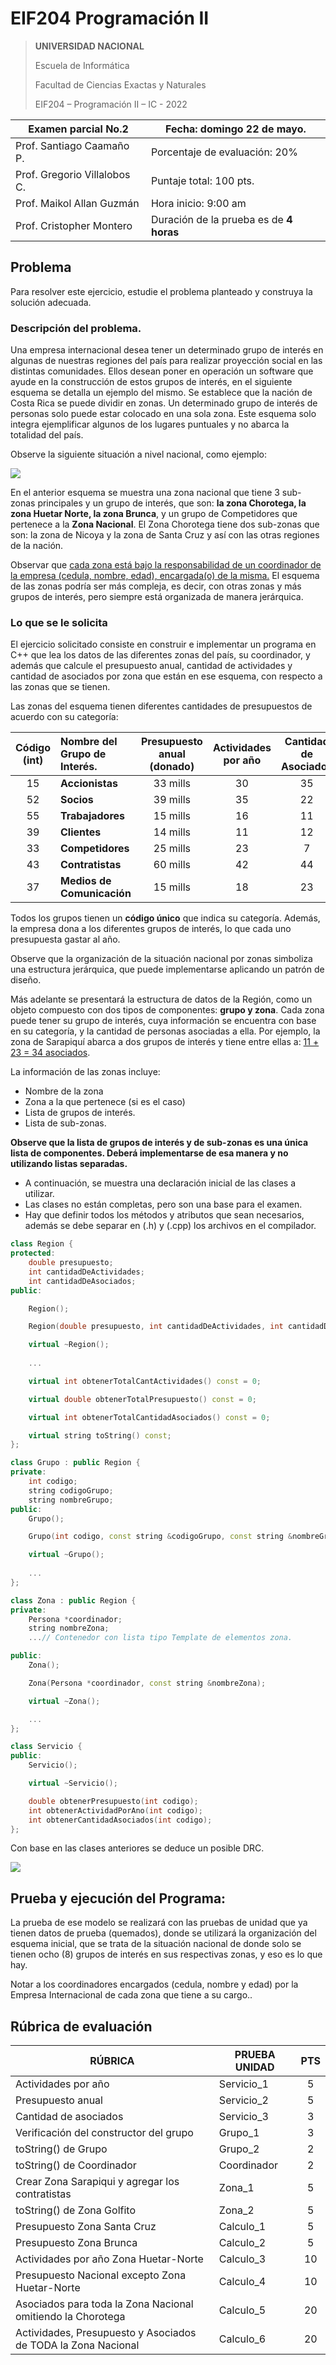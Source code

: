 # **EIF204 Programación II**

> **UNIVERSIDAD NACIONAL**
>
> Escuela de Informática
>
> Facultad de Ciencias Exactas y Naturales
>
> EIF204 – Programación II – IC - 2022

| Examen parcial No.2          | **Fecha**: domingo 22 de mayo.          |
| ---------------------------- | --------------------------------------- |
| Prof. Santiago Caamaño P.    | Porcentaje de evaluación: 20%           |
| Prof. Gregorio Villalobos C. | Puntaje total: 100 pts.                 |
| Prof. Maikol Allan Guzmán    | Hora inicio: 9:00 am                    |
| Prof. Cristopher Montero     | Duración de la prueba es de **4 horas** |

## Problema

Para resolver este ejercicio, estudie el problema planteado y construya la solución adecuada.

### Descripción del problema.

Una empresa internacional desea tener un determinado grupo de interés en algunas de nuestras regiones del país para realizar proyección social en las distintas comunidades.  Ellos desean poner en operación un software que ayude en la construcción de estos grupos de interés, en el siguiente esquema se detalla un ejemplo del mismo. Se establece que la nación de Costa Rica se puede dividir en zonas. Un determinado grupo de interés de personas solo puede estar colocado en una sola zona. Este esquema solo integra ejemplificar algunos de los lugares puntuales y no abarca la totalidad del país.

Observe la siguiente situación a nivel nacional, como ejemplo:

![](exa2-gruposinteres.png)

En el anterior esquema se muestra una zona nacional que tiene 3 sub-zonas principales y un grupo de interés, que son: **la zona Chorotega, la zona Huetar Norte, la zona Brunca**, y un grupo de Competidores que pertenece a la **Zona Nacional**. El Zona Chorotega tiene dos sub-zonas que son: la zona de Nicoya y la zona de Santa Cruz y así con las otras regiones de la nación. 

Observar que <u>cada zona está bajo la responsabilidad de un coordinador de la empresa (cedula, nombre, edad), encargada(o) de la misma.</u> El esquema de las zonas podría ser más compleja, es decir, con otras zonas y más grupos de interés, pero siempre está organizada de manera jerárquica.

### Lo que se le solicita

El ejercicio solicitado consiste en construir e implementar un programa en C++ que lea los datos de las diferentes zonas del país, su coordinador, y además que calcule el presupuesto anual, cantidad de actividades y cantidad de asociados por zona que están en ese esquema, con respecto a las zonas que se tienen.

Las zonas del esquema tienen diferentes cantidades de presupuestos de acuerdo con su categoría:

| **Código  (int)** | **Nombre del  Grupo de Interés.** | **Presupuesto  anual (donado)** | **Actividades  por año** | **Cantidad  de Asociados** |
| :---------------: | :-------------------------------- | :-----------------------------: | :----------------------: | :------------------------: |
|        15         | **Accionistas**                   |            33 mills             |            30            |             35             |
|        52         | **Socios**                        |            39 mills             |            35            |             22             |
|        55         | **Trabajadores**                  |            15 mills             |            16            |             11             |
|        39         | **Clientes**                      |            14 mills             |            11            |             12             |
|        33         | **Competidores**                  |            25 mills             |            23            |             7              |
|        43         | **Contratistas**                  |            60 mills             |            42            |             44             |
|        37         | **Medios de Comunicación**        |            15 mills             |            18            |             23             |

Todos los grupos tienen un **código único** que indica su categoría. Además, la empresa dona a los diferentes grupos de interés, lo que cada uno presupuesta gastar al año.

Observe que la organización de la situación nacional por zonas simboliza una estructura jerárquica, que puede implementarse aplicando un patrón de diseño. 

Más adelante se presentará la estructura de datos de la Región, como un objeto compuesto con dos tipos de componentes: **grupo y zona**. Cada zona puede tener su grupo de interés, cuya información se encuentra con base en su categoría, y la cantidad de personas asociadas a ella. Por ejemplo, la zona de Sarapiquí abarca a dos grupos de interés y tiene entre ellas a: <u>11 + 23 = 34 asociados</u>.

La información de las zonas incluye:

- Nombre de la zona
- Zona a la que pertenece (si es el caso)
- Lista de grupos de interés.
- Lista de sub-zonas.

**Observe que la lista de grupos de interés y de sub-zonas es una única lista de componentes. Deberá implementarse de esa manera y no utilizando listas separadas.**

- A continuación, se muestra una declaración inicial de las clases a utilizar. 
- Las clases no están completas, pero son una base para el examen. 
- Hay que definir todos los métodos y atributos que sean necesarios, además se debe separar en (.h) y (.cpp) los archivos en el compilador.

```c++
class Region {
protected:
    double presupuesto;
    int cantidadDeActividades;
    int cantidadDeAsociados;
public:

    Region();

    Region(double presupuesto, int cantidadDeActividades, int cantidadDeAsociados);

    virtual ~Region();
  		
  	...

    virtual int obtenerTotalCantActividades() const = 0;

    virtual double obtenerTotalPresupuesto() const = 0;

    virtual int obtenerTotalCantidadAsociados() const = 0;

    virtual string toString() const;
};
```

```c++
class Grupo : public Region {
private:
    int codigo;
    string codigoGrupo;
    string nombreGrupo;
public:
    Grupo();

    Grupo(int codigo, const string &codigoGrupo, const string &nombreGrupo);

    virtual ~Grupo();
		
  	...
};
```

```c++
class Zona : public Region {
private:
    Persona *coordinador;
    string nombreZona;
    ...// Contenedor con lista tipo Template de elementos zona.

public:
    Zona();

    Zona(Persona *coordinador, const string &nombreZona);

    virtual ~Zona();

  	...
};
```

```c++
class Servicio {
public:
    Servicio();

    virtual ~Servicio();

    double obtenerPresupuesto(int codigo);
    int obtenerActividadPorAno(int codigo);
    int obtenerCantidadAsociados(int codigo);
};
```

Con base en las clases anteriores se deduce un posible DRC.

![](exa2-UML.png)

## Prueba y ejecución del Programa:

La prueba de ese modelo se realizará con las pruebas de unidad que ya tienen datos de prueba (quemados), donde se utilizará la organización del esquema inicial, que se trata de la situación nacional de donde solo se tienen ocho (8) grupos de interés en sus respectivas zonas, y eso es lo que hay. 

Notar a los coordinadores encargados (cedula, nombre y edad) por la Empresa Internacional de cada zona que tiene a su cargo..

## Rúbrica de evaluación

| RÚBRICA                                                      | PRUEBA UNIDAD | PTS  |
| ------------------------------------------------------------ | ------------- | :--: |
| Actividades por año                                          | Servicio_1    |  5   |
| Presupuesto anual                                            | Servicio_2    |  5   |
| Cantidad de asociados                                        | Servicio_3    |  3   |
| Verificación del constructor del grupo                       | Grupo_1       |  3   |
| toString() de Grupo                                          | Grupo_2       |  2   |
| toString() de Coordinador                                    | Coordinador   |  2   |
| Crear Zona Sarapiqui y agregar los contratistas              | Zona_1        |  5   |
| toString() de Zona Golfito                                   | Zona_2        |  5   |
| Presupuesto Zona Santa Cruz                                  | Calculo_1     |  5   |
| Presupuesto Zona Brunca                                      | Calculo_2     |  5   |
| Actividades por año Zona Huetar-Norte                        | Calculo_3     |  10  |
| Presupuesto Nacional excepto Zona Huetar-Norte               | Calculo_4     |  10  |
| Asociados para toda la Zona Nacional omitiendo la Chorotega  | Calculo_5     |  20  |
| Actividades, Presupuesto y Asociados de TODA la Zona Nacional | Calculo_6     |  20  |









